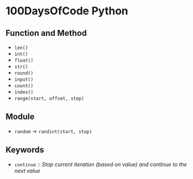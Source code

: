 # 100DaysOfCode Python

## Function and Method

- `len()`
- `int()`
- `float()`
- `str()`
- `round()`
- `input()`
- `count()`
- `index()`
- `range(start, offset, step)`

## Module

- `random` -> `randint(start, stop)`

## Keywords

- `continue` :: _Stop current iteration (based on value) and continue to the next value_
